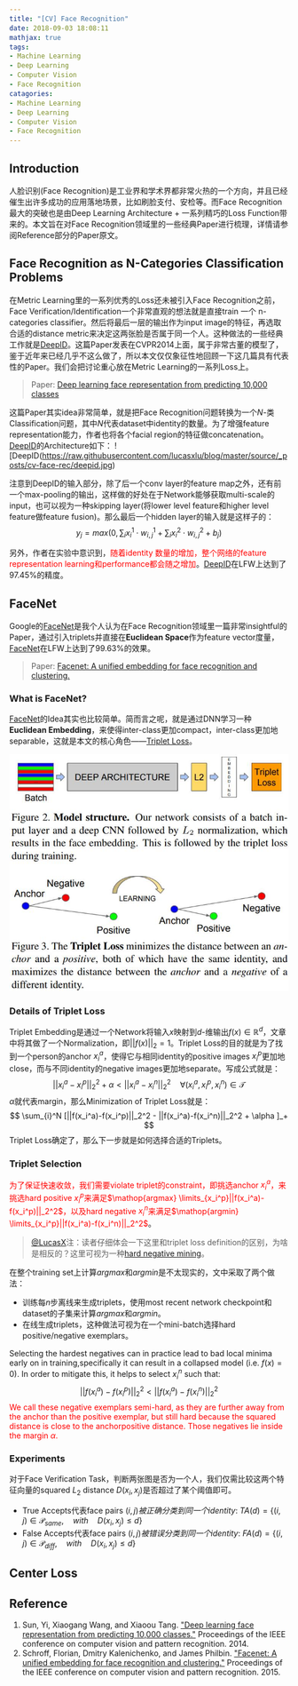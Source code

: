 ```yaml
---
title: "[CV] Face Recognition"
date: 2018-09-03 18:08:11
mathjax: true
tags:
- Machine Learning
- Deep Learning
- Computer Vision
- Face Recognition
catagories:
- Machine Learning
- Deep Learning
- Computer Vision
- Face Recognition
---
```

## Introduction
人脸识别(Face Recognition)是工业界和学术界都非常火热的一个方向，并且已经催生出许多成功的应用落地场景，比如刷脸支付、安检等。而Face Recognition最大的突破也是由Deep Learning Architecture + 一系列精巧的Loss Function带来的。本文旨在对Face Recognition领域里的一些经典Paper进行梳理，详情请参阅Reference部分的Paper原文。


## Face Recognition as N-Categories Classification Problems
在Metric Learning里的一系列优秀的Loss还未被引入Face Recognition之前，Face Verification/Identification一个非常直观的想法就是直接train 一个 n-categories classifier。然后将最后一层的输出作为input image的特征，再选取合适的distance metric来决定这两张脸是否属于同一个人。这种做法的一些经典工作就是[DeepID](http://mmlab.ie.cuhk.edu.hk/pdf/YiSun_CVPR14.pdf)。这篇Paper发表在CVPR2014上面，属于非常古董的模型了，鉴于近年来已经几乎不这么做了，所以本文仅仅象征性地回顾一下这几篇具有代表性的Paper。我们会把讨论重心放在Metric Learning的一系列Loss上。

> Paper: [Deep learning face representation from predicting 10,000 classes](http://mmlab.ie.cuhk.edu.hk/pdf/YiSun_CVPR14.pdf)

这篇Paper其实idea非常简单，就是把Face Recognition问题转换为一个$N$-类Classification问题，其中$N$代表dataset中identity的数量。为了增强feature representation能力，作者也将各个facial region的特征做concatenation。[DeepID](http://mmlab.ie.cuhk.edu.hk/pdf/YiSun_CVPR14.pdf)的Architecture如下：
![DeepID(https://raw.githubusercontent.com/lucasxlu/blog/master/source/_posts/cv-face-rec/deepid.jpg)

注意到DeepID的输入部分，除了后一个conv layer的feature map之外，还有前一个max-pooling的输出，这样做的好处在于Network能够获取multi-scale的input，也可以视为一种skipping layer(将lower level feature和higher level feature做feature fusion)。那么最后一个hidden layer的输入就是这样子的：
$$
y_j=max(0, \sum_i x_i^1\cdot w_{i,j}^1 + \sum_i x_i^2\cdot w_{i,j}^2 + b_j)
$$

另外，作者在实验中意识到，<font color="red">随着identity 数量的增加，整个网络的feature representation learning和performance都会随之增加</font>。[DeepID](http://mmlab.ie.cuhk.edu.hk/pdf/YiSun_CVPR14.pdf)在LFW上达到了97.45%的精度。


## FaceNet
Google的[FaceNet](https://www.cv-foundation.org/openaccess/content_cvpr_2015/papers/Schroff_FaceNet_A_Unified_2015_CVPR_paper.pdf)是我个人认为在Face Recognition领域里一篇非常insightful的Paper，通过引入triplets并直接在**Euclidean Space**作为feature vector度量，[FaceNet](https://www.cv-foundation.org/openaccess/content_cvpr_2015/papers/Schroff_FaceNet_A_Unified_2015_CVPR_paper.pdf)在LFW上达到了99.63%的效果。

> Paper: [Facenet: A unified embedding for face recognition and clustering.](https://www.cv-foundation.org/openaccess/content_cvpr_2015/papers/Schroff_FaceNet_A_Unified_2015_CVPR_paper.pdf)

### What is FaceNet?
[FaceNet](https://www.cv-foundation.org/openaccess/content_cvpr_2015/papers/Schroff_FaceNet_A_Unified_2015_CVPR_paper.pdf)的Idea其实也比较简单。简而言之呢，就是通过DNN学习一种**Euclidean Embedding**，来使得inter-class更加compact，inter-class更加地separable，这就是本文的核心角色——[Triplet Loss](https://papers.nips.cc/paper/2795-distance-metric-learning-for-large-margin-nearest-neighbor-classification.pdf)。

![FaceNet](https://raw.githubusercontent.com/lucasxlu/blog/master/source/_posts/cv-face-rec/facenet.jpg)

### Details of Triplet Loss
Triplet Embedding是通过一个Network将输入$x$映射到$d$-维输出$f(x)\in \mathbb{R}^d$，文章中将其做了一个Normalization，即$||f(x)||_2=1$。Triplet Loss的目的就是为了找到一个person的anchor $x_i^a$，使得它与相同identity的positive images $x_i^p$更加地close，而与不同identity的negative images更加地separate。写成公式就是：
$$
||x_i^a-x_i^p||_2^2 + \alpha < ||x_i^a-x_i^n||_2^2 \quad \forall (x_i^a,x_i^p,x_i^n)\in \mathcal{T}
$$
$\alpha$就代表margin，那么Minimization of Triplet Loss就是：
$$
\sum_{i}^N [||f(x_i^a)-f(x_i^p)||_2^2 - ||f(x_i^a)-f(x_i^n)||_2^2 + \alpha ]_+
$$
Triplet Loss确定了，那么下一步就是如何选择合适的Triplets。

### Triplet Selection
<font color="red">为了保证快速收敛，我们需要violate triplet的constraint，即挑选anchor $x_i^a$，来挑选hard positive $x_i^p$来满足$\mathop{argmax} \limits_{x_i^p}||f(x_i^a)-f(x_i^p)||_2^2$，以及hard negative $x_i^n$来满足$\mathop{argmin} \limits_{x_i^p}||f(x_i^a)-f(x_i^n)||_2^2$</font>。
> [@LucasX](https://www.zhihu.com/people/xulu-0620/activities)注：读者仔细体会一下这里和triplet loss definition的区别，为啥是相反的？这里可视为一种[hard negative mining](http://cs.brown.edu/people/pfelzens/papers/lsvm-pami.pdf)。

在整个training set上计算$argmax$和$argmin$是不太现实的，文中采取了两个做法：
* 训练每$n$步离线来生成triplets，使用most recent network checkpoint和dataset的子集来计算$argmax$和$argmin$。
* 在线生成triplets，这种做法可视为在一个mini-batch选择hard positive/negative exemplars。

Selecting the hardest negatives can in practice lead to bad local minima early on in training,specifically it can result in a collapsed model (i.e. $f(x) = 0$). In order to mitigate this, it helps to select $x^n_i$ such that:
$$
||f(x_i^a)-f(x_i^p)||_2^2 < ||f(x_i^a)-f(x_i^n)||_2^2
$$
<font color="red">We call these negative exemplars semi-hard, as they are further away from the anchor than the positive exemplar, but still hard because the squared distance is close to the anchorpositive distance. Those negatives lie inside the margin $\alpha$.</font>

### Experiments
对于Face Verification Task，判断两张图是否为一个人，我们仅需比较这两个特征向量的squared $L_2$ distance $D(x_i,x_j)$是否超过了某个阈值即可。
* True Accepts代表face pairs $(i,j)被正确分类到同一个identity$:
  $TA(d)=\{(i,j)\in \mathcal{P}_{same},\quad with \quad D(x_i,x_j)\leq d\}$
* False Accepts代表face pairs $(i,j)被错误分类到同一个identity$:
  $FA(d)=\{(i,j)\in \mathcal{P}_{diff},\quad with \quad D(x_i,x_j)\leq d\}$


## Center Loss



## Reference
1. Sun, Yi, Xiaogang Wang, and Xiaoou Tang. ["Deep learning face representation from predicting 10,000 classes."](http://mmlab.ie.cuhk.edu.hk/pdf/YiSun_CVPR14.pdf) Proceedings of the IEEE conference on computer vision and pattern recognition. 2014.
2. Schroff, Florian, Dmitry Kalenichenko, and James Philbin. ["Facenet: A unified embedding for face recognition and clustering."](https://www.cv-foundation.org/openaccess/content_cvpr_2015/papers/Schroff_FaceNet_A_Unified_2015_CVPR_paper.pdf) Proceedings of the IEEE conference on computer vision and pattern recognition. 2015.
